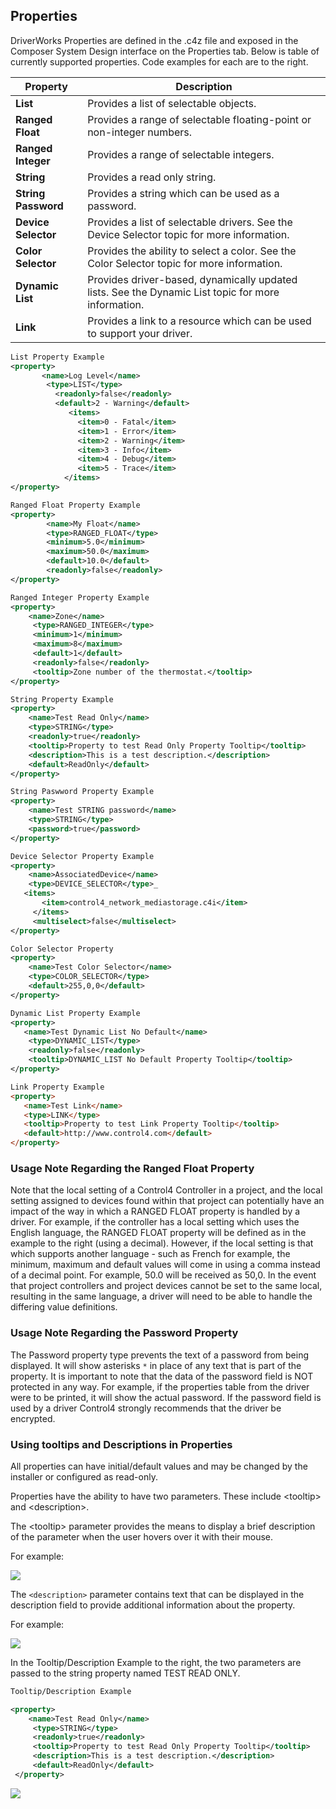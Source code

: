 ## Properties

DriverWorks Properties are defined in the .c4z file and exposed in the Composer System Design interface on the Properties tab. Below is table of currently supported properties. Code examples for each are to the right. 

| Property | Description |
| --- | --- |
| **List** | Provides a list of selectable objects. |
| **Ranged Float** | Provides a range of selectable floating-point or non-integer numbers. |
| **Ranged Integer** | Provides a range of selectable integers. |
| **String** | Provides a read only string. |
| **String Password** | Provides a string which can be used as a password. |
| **Device Selector** | Provides a list of selectable drivers. See the Device Selector topic for more information. |
| **Color Selector** | Provides the ability to select a color. See the Color Selector topic for more information. |
| **Dynamic List** |  Provides driver-based, dynamically updated lists. See the Dynamic List topic for more information. |
| **Link** | Provides a link to a resource which can be used to support your driver. |

```xml
List Property Example
<property>
       <name>Log Level</name>
        <type>LIST</type>
          <readonly>false</readonly>
          <default>2 - Warning</default>
             <items>
               <item>0 - Fatal</item>
               <item>1 - Error</item>
               <item>2 - Warning</item>
               <item>3 - Info</item>
               <item>4 - Debug</item>
               <item>5 - Trace</item>
            </items>
</property>
```




```xml
Ranged Float Property Example
<property>
        <name>My Float</name>
        <type>RANGED_FLOAT</type>
        <minimum>5.0</minimum>
        <maximum>50.0</maximum>
        <default>10.0</default>
        <readonly>false</readonly>
</property>
```





```xml
Ranged Integer Property Example
<property>
    <name>Zone</name>
     <type>RANGED_INTEGER</type>
     <minimum>1</minimum>
     <maximum>8</maximum>
     <default>1</default>
     <readonly>false</readonly>
     <tooltip>Zone number of the thermostat.</tooltip>
</property>
```




```xml
String Property Example
<property>
  	<name>Test Read Only</name>
  	<type>STRING</type>
  	<readonly>true</readonly>
  	<tooltip>Property to test Read Only Property Tooltip</tooltip>
  	<description>This is a test description.</description>
  	<default>ReadOnly</default>
</property>
```




```xml
String Paswword Property Example
<property>
  	<name>Test STRING password</name>
  	<type>STRING</type>
  	<password>true</password>
</property>
```




```xml
Device Selector Property Example
<property>
    <name>AssociatedDevice</name>
    <type>DEVICE_SELECTOR</type>_
   <items>
       <item>control4_network_mediastorage.c4i</item>
     </items>
     <multiselect>false</multiselect>
</property>
```




```xml
Color Selector Property
<property>
    <name>Test Color Selector</name>
    <type>COLOR_SELECTOR</type>
    <default>255,0,0</default>
</property>
```




```xml
Dynamic List Property Example
<property> 
   <name>Test Dynamic List No Default</name> 
    <type>DYNAMIC_LIST</type> 
    <readonly>false</readonly> 
    <tooltip>DYNAMIC_LIST No Default Property Tooltip</tooltip>
</property>
```



```html
Link Property Example
<property>
   <name>Test Link</name>
   <type>LINK</type>
   <tooltip>Property to test Link Property Tooltip</tooltip>
   <default>http://www.control4.com</default>
</property>
```



### Usage Note Regarding the Ranged Float Property
Note that the local setting of a Control4 Controller in a project, and the local setting assigned to devices found within that project can potentially have an impact of the way in which a RANGED FLOAT property is handled by a driver. For example, if the controller has a local setting which uses the English language, the RANGED FLOAT property will be defined as in the example to the right (using a decimal).  However, if the local setting is that which supports another language - such as French for example, the minimum, maximum and default values will come in using a comma instead of a decimal point. For example, 50.0 will be received as 50,0. In the event that project controllers and project devices cannot be set to the same local, resulting in the same language, a driver will need to be able to handle the differing value definitions. 

### Usage Note Regarding the Password Property
The Password property type prevents the text of a password from being displayed. It will show asterisks `*` in place of any text that is part of the property.  It is important to note that the data of the password field is NOT protected in any way. For example, if the properties table from the driver were to be printed, it will show the actual password. If the password field is used by a driver Control4 strongly recommends that the driver be encrypted.


### Using tooltips and Descriptions in Properties
All properties can have initial/default values and may be changed by the installer or configured as read-only.

Properties have the ability to have two parameters. These include \<tooltip\> and \<description\>.

The \<tooltip\> parameter provides the means to display a brief description of the parameter when the user hovers over it with their mouse. 

For example:

<img src="images/15_1-01.png"/>

The `<description>` parameter contains text that can be displayed in the description field to provide additional information about the property.


For example:

<img src="images/15_1-02.png"/>


In the Tooltip/Description Example to the right, the two parameters are passed to the string property named TEST READ ONLY.

```xml
Tooltip/Description Example

<property>
    <name>Test Read Only</name>
     <type>STRING</type>
     <readonly>true</readonly>
     <tooltip>Property to test Read Only Property Tooltip</tooltip>
     <description>This is a test description.</description>
     <default>ReadOnly</default>
 </property>
```


<img src="images/15_1-03.png"/>

